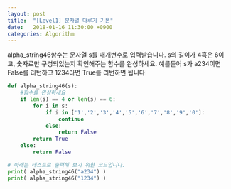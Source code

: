```yaml
---
layout: post
title:  "[Level1] 문자열 다루기 기본"
date:   2018-01-16 11:30:00 +0900
categories: Algorithm
---
```


alpha_string46함수는 문자열 s를 매개변수로 입력받습니다.
s의 길이가 4혹은 6이고, 숫자로만 구성되있는지 확인해주는 함수를 완성하세요.
예를들어 s가 a234이면 False를 리턴하고 1234라면 True를 리턴하면 됩니다

```python
def alpha_string46(s):
    #함수를 완성하세요
	if len(s) == 4 or len(s) == 6:
		for i in s:
			if i in ['1','2','3','4','5','6','7','8','9','0']:
				continue
			else:
				return False
		return True
	else:
		return False

# 아래는 테스트로 출력해 보기 위한 코드입니다.
print( alpha_string46("a234") )
print( alpha_string46("1234") )
```
